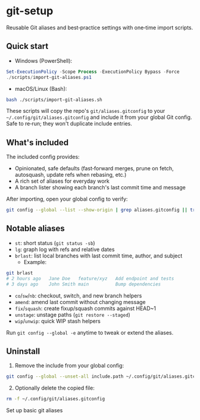 # git-setup

Reusable Git aliases and best‑practice settings with one‑time import scripts.

## Quick start

- Windows (PowerShell):

```powershell
Set-ExecutionPolicy -Scope Process -ExecutionPolicy Bypass -Force
./scripts/import-git-aliases.ps1
```

- macOS/Linux (Bash):

```bash
bash ./scripts/import-git-aliases.sh
```

These scripts will copy the repo's `git/aliases.gitconfig` to your `~/.config/git/aliases.gitconfig` and include it from your global Git config. Safe to re‑run; they won't duplicate include entries.

## What's included

The included config provides:

- Opinionated, safe defaults (fast‑forward merges, prune on fetch, autosquash, update refs when rebasing, etc.)
- A rich set of aliases for everyday work
- A branch lister showing each branch's last commit time and message

After importing, open your global config to verify:

```bash
git config --global --list --show-origin | grep aliases.gitconfig || true
```

## Notable aliases

- `st`: short status (`git status -sb`)
- `lg`: graph log with refs and relative dates
- `brlast`: list local branches with last commit time, author, and subject
  - Example:

```bash
git brlast
# 2 hours ago   Jane Doe   feature/xyz   Add endpoint and tests
# 3 days ago    John Smith main          Bump dependencies
```
- `co`/`sw`/`nb`: checkout, switch, and new branch helpers
- `amend`: amend last commit without changing message
- `fix`/`squash`: create fixup/squash commits against HEAD~1
- `unstage`: unstage paths (`git restore --staged`)
- `wip`/`unwip`: quick WIP stash helpers

Run `git config --global -e` anytime to tweak or extend the aliases.

## Uninstall

1) Remove the include from your global config:

```bash
git config --global --unset-all include.path ~/.config/git/aliases.gitconfig || true
```

2) Optionally delete the copied file:

```bash
rm -f ~/.config/git/aliases.gitconfig
```

Set up basic git aliases 
